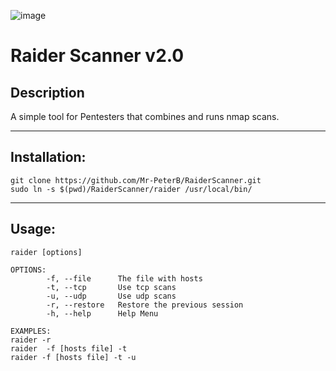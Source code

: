 ![image](https://user-images.githubusercontent.com/83140947/200195818-5d7b369a-0173-417d-abd8-553115a0c877.png)

# Raider Scanner v2.0
## Description
A simple tool for Pentesters that combines and runs nmap scans.
***
## Installation:
```
git clone https://github.com/Mr-PeterB/RaiderScanner.git
sudo ln -s $(pwd)/RaiderScanner/raider /usr/local/bin/
```
***
## Usage:
```
raider [options]

OPTIONS:
        -f, --file      The file with hosts
        -t, --tcp       Use tcp scans
        -u, --udp       Use udp scans
        -r, --restore   Restore the previous session
        -h, --help      Help Menu

EXAMPLES:
raider -r
raider  -f [hosts file] -t
raider -f [hosts file] -t -u
```
